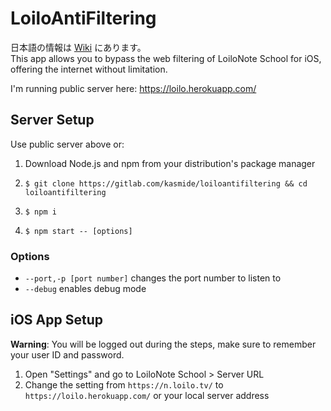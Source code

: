 # LoiloAntiFiltering
日本語の情報は [Wiki](https://gitlab.com/kasmide/loiloantifiltering/-/wikis/home) にあります。  
This app allows you to bypass the web filtering of LoiloNote School for iOS, offering the internet without limitation.

I'm running public server here: <https://loilo.herokuapp.com/>

## Server Setup
Use public server above or:
1. Download Node.js and npm from your distribution's package manager
1.     $ git clone https://gitlab.com/kasmide/loiloantifiltering && cd loiloantifiltering
1.     $ npm i
1.     $ npm start -- [options]
### Options
- `--port,-p [port number]` changes the port number to listen to
- `--debug` enables debug mode
## iOS App Setup
**Warning**: You will be logged out during the steps, make sure to remember your user ID and password.
1. Open "Settings" and go to LoiloNote School > Server URL
1. Change the setting from `https://n.loilo.tv/` to `https://loilo.herokuapp.com/` or your local server address